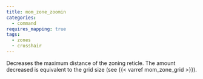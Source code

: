 ```yaml
---
title: mom_zone_zoomin
categories:
  - command
requires_mapping: true
tags:
  - zones
  - crosshair
---
```


Decreases the maximum distance of the zoning reticle. The amount decreased is equivalent to the grid size (see {{< varref mom_zone_grid >}}).
